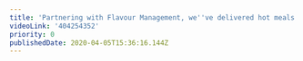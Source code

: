 ```yaml
---
title: 'Partnering with Flavour Management, we''ve delivered hot meals to NHS workers'
videoLink: '404254352'
priority: 0
publishedDate: 2020-04-05T15:36:16.144Z
---
```

